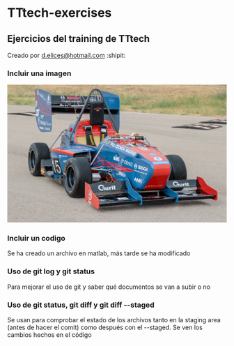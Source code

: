 # TTtech-exercises
## Ejercicios del training de TTtech

Creado por d.elices@hotmail.com :shipit:

### Incluir una imagen
![UPM03](UPM03E.jpg)

### Incluir un codigo
Se ha creado un archivo en matlab, más tarde se ha modificado

### Uso de git log y git status
Para mejorar el uso de git y saber qué documentos se van a subir o no

### Uso de git status, git diff y git diff --staged
Se usan para comprobar el estado de los archivos tanto en la staging area (antes de hacer el comit)
como después con el --staged. Se ven los cambios hechos en el código